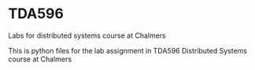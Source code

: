 # TDA596
Labs for distributed systems course at Chalmers

This is python files for the lab assignment in TDA596 Distributed Systems course at Chalmers
